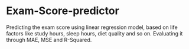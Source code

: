# Exam-Score-predictor
Predicting the exam score using linear regression model, based on life factors like study hours, sleep hours, diet quality and so on. Evaluating it through MAE, MSE and R-Squared.
